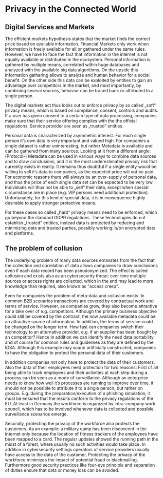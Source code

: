 # Privacy in the Connected World

## Digital Services and Markets

The efficient markets hypothesis states that the market finds the correct price based on available information.
Financial Markets only work when information is freely available for all or gathered under the same rules. However, 
we have to face the fact that information in the internet is not equally available or distributed  in the ecosystem. Personal information is
gathered by multiple means, correlated within huge databases and analyzed with the available big data algorithms. 
On the upside this information gathering allows to analyze and human behavior for a social benefit. On the other side 
this data can be exploited by entities to gain an advantage over competitors in the market, and most importantly, 
by combining several sources, behavior can be traced back or attributed to a single person. 

The digital markets act thus looks out to enforce privacy by so called „soft“ privacy means, which is based on compliance, 
consent, controls and audits. If a user has given consent to a certain type of data processing, companies make sure that
their service offering complies with the the official regulations. Service provider are seen as „trusted“ entities.

Personal data is characterized by asymmetric interest. For each single person it’s own data is very important and
valued high. For companies a single dataset is rather uninteresting, but rather Metadata is available and can be gathered 
from many sources. Looking at it from a different angle: (Protocol-) Metadata can be used in various ways to combine data
sources and to draw conclusions, and it is the most underestimated privacy risk that currently exists in reality.
It remains thus doubtful if a single entity would be willing to sell it’s data to companies, as the expected price will not be paid. 
For economic reasons there will always be an over-supply of personal data, and thus the price of each single data set can 
be expected to be very low. Individuals will thus not be able to „sell“ their data, except when special circumstance are in place
(e.g. VIP persons need additional protection). Unfortunately, for this kind of special data, it is in consequence highly desirable 
to apply stronger protective means.

For these cases so called „hard“ privacy means need to be enforced, which go beyond the standard GDPR regulations. These
technologies do not establish „trusted“ entities, instead data is protected by reducing and minimizing data and trusted parties,
possibly working in/on encrypted data and platforms.

## The problem of collusion

The underlying problem of many data sources emanates from the fact that the collection and correlation of data allows
companies to draw conclusions even if each data record has been pseudonymized. The effect is called collusion and exists
also as an cybersecurity threat: over time multiple sources or access rights are collected, which in the end may lead to more
knowledge than required, also known as "access creep". 

Even for companies the problem of meta-data and collusion exists: In common B2B scenarios transactions are covered by 
contractual work and terms of service. However, as companies grow, they also become attractive for a take over of e.g. 
competitors. Although the primary business objective could still be covered by the contract, the now available metadata 
could be an attractive source of information. In addition, the terms of service could be changed on the longer term. How 
fast can companies switch their technology to an alternative provider, e.g. if an supplier has been bought by an competitor? 
Hence in addition we can identify the need data portability and of course for common rules and guidelines as they are defined 
by the IDSA. Although this example may sound artificially constructed, companies to have the obligation to protect the personal 
data of their customers. 

In addition companies not only have to protect the data of their customers. Also the data of their employees need protection 
for two reasons: 
First of all being able to track employees and their activities at each step during a process can be seen as a mode of
surveillance. Although an enterprise needs to know how well it’s processes are running to improve over time, it should not be
possible to attribute it to a single person, but rather on groups. E.g. during the preparation/execution of a phishing simulation, 
it must be ensured that the results conform to the privacy regulations of the EU. At least in Germany the workforce is organized by
intra-company work council, which has to be involved whenever data is collected and possible surveillance scenarios emerge.

Secondly, protecting the privacy of the workforce also protects the customers. As an example: a military camp has been discovered
in the internet only because the location of fitness trackers of the employees have been mapped to a card. The regular updates
showed the running path in the midst of a forest, where usually no such activities would take place. In addition in cybersecurity 
settings operators of service providers usually have access to the data of the customer. Protecting the privacy of the workforce 
minimizes the impact of potential fraud or blackmailing. Furthermore good security practices like four-eye principle and separation 
of duties ensure that data or money loss can be avoided.